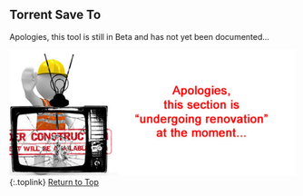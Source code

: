 <!-- START UTORRENT SAVE TO ------------------ -->
## Torrent Save To

Apologies, this tool is still in Beta and has not yet been documented...

![Under Construction](/assets/images/under-construction.jpg)
{:.toplink}
[Return to Top]()
<!-- END UTORRENT SAVE TO -------------------- -->
